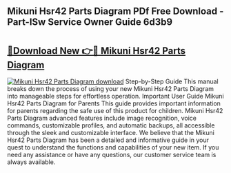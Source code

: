 ## Mikuni Hsr42 Parts Diagram PDf Free Download - Part-ISw Service Owner Guide 6d3b9

# <h2><a href="http://dfntmu.blite.top/?on=Mikuni+Hsr42+Parts+Diagram">🔗Download New 👉🔴 Mikuni Hsr42 Parts Diagram</a></h2>

[![Mikuni Hsr42 Parts Diagram download](https://i.imgur.com/lujVjoI.png)](http://dfntmu.blite.top/?on=Mikuni+Hsr42+Parts+Diagram)
Step-by-Step Guide This manual breaks down the process of using your new Mikuni Hsr42 Parts Diagram into manageable steps for effortless operation. Important User Guide Mikuni Hsr42 Parts Diagram for Parents This guide provides important information for parents regarding the safe use of this product for children. Mikuni Hsr42 Parts Diagram advanced features include image recognition, voice commands, customizable profiles, and automatic backups, all accessible through the sleek and customizable interface. We believe that the Mikuni Hsr42 Parts Diagram has been a detailed and informative guide in your quest to understand the functions and capabilities of your new item. If you need any assistance or have any questions, our customer service team is always available.
